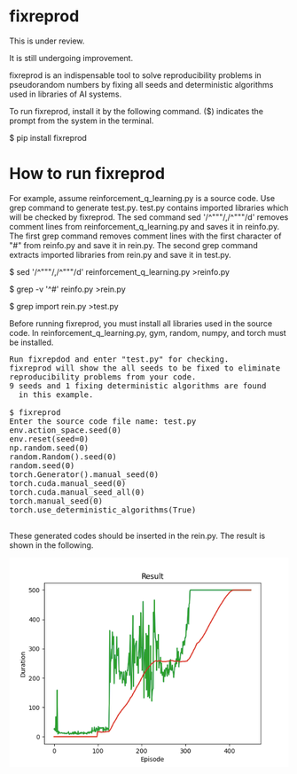 # fixreprod
This is under review.

It is still undergoing improvement.

fixreprod is an indispensable tool to solve reproducibility problems in pseudorandom numbers by fixing all seeds and deterministic algorithms used in libraries of AI systems.

To run fixreprod, install it by the following command. ($) indicates the prompt from the system in the terminal.

$ pip install fixreprod

# How to run fixreprod

For example, assume reinforcement_q_learning.py is a source code. Use grep command to generate test.py.
test.py contains imported libraries which will be checked by fixreprod. The sed command sed '/^"""/,/^"""/d' removes comment lines from reinforcement_q_learning.py and saves it in reinfo.py. The first grep command removes comment lines with the first character of "#" from reinfo.py and save it in rein.py. The second grep command extracts imported libraries from rein.py and save it in test.py.

$ sed '/^"""/,/^"""/d' reinforcement_q_learning.py >reinfo.py

$ grep -v '^#' reinfo.py >rein.py

$ grep import rein.py >test.py

Before running fixreprod, you must install all libraries used in the source code.
In reinforcement_q_learning.py, gym, random, numpy, and torch must be installed.

<pre>
Run fixrepdod and enter "test.py" for checking.
fixreprod will show the all seeds to be fixed to eliminate 
reproducibility problems from your code. 
9 seeds and 1 fixing deterministic algorithms are found 
  in this example.
  
$ fixreprod
Enter the source code file name: test.py
env.action_space.seed(0)
env.reset(seed=0)
np.random.seed(0)
random.Random().seed(0)
random.seed(0)
torch.Generator().manual_seed(0)        
torch.cuda.manual_seed(0)
torch.cuda.manual_seed_all(0)
torch.manual_seed(0)
torch.use_deterministic_algorithms(True)

</pre>
These generated codes should be inserted in the rein.py. The result is shown in the following.

<img src='result.png' width=540 hight=480>
